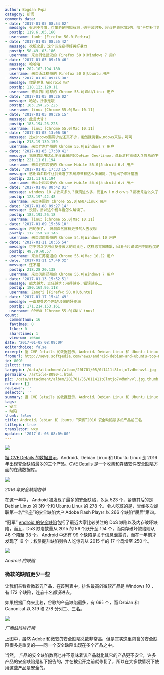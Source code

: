 ```yaml
---
author: Bogdan Popa
category: 新闻
comments_data:
- date: '2017-01-05 08:54:02'
  message: 有洞不可怕，可怕的是明知有洞，确不及时补，应该在表格加1列，叫“平均补丁时间”……
  postip: 119.6.105.160
  username: fanbt [Firefox 50.0|Fedora]
- date: '2017-01-05 08:55:42'
  message: 改版之后，这个网站变得好黄好暴力
  postip: 58.49.103.186
  username: 来自湖北武汉的 Firefox 50.0|Windows 7 用户
- date: '2017-01-05 09:10:46'
  message: 哈哈哈
  postip: 202.107.194.180
  username: 来自浙江杭州的 Firefox 50.0|Ubuntu 用户
- date: '2017-01-05 09:15:38'
  message: 你是在说 Android 吗?
  postip: 118.122.120.11
  username: 来自四川成都的 Chrome 55.0|GNU/Linux 用户
- date: '2017-01-05 09:26:02'
  message: 哈哈，好像是哦
  postip: 183.198.26.225
  username: linux [Chrome 55.0|Mac 10.11]
- date: '2017-01-05 09:26:15'
  message: 此言大赞！
  postip: 183.198.26.225
  username: linux [Chrome 55.0|Mac 10.11]
- date: '2017-01-05 13:06:36'
  message: 比windows漏洞少的还真不少，居然就挑着windows来讲，呵呵
  postip: 218.19.139.159
  username: 来自广东广州的 Chrome 55.0|Windows 7 用户
- date: '2017-01-05 17:30:41'
  message: 我就喜欢用这么多爆出漏洞的Debian Gnu/Linux，总比那种被植入了官马的不告诉你有漏洞的系统好一点点
  postip: 221.11.61.194
  username: 来自陕西西安的 Chrome Mobile 55.0|Android 6.0 用户
- date: '2017-01-05 17:33:15'
  message: 感谢自由软件让我知道了系统原来有这么多漏洞，并给出了修补措施
  postip: 221.11.61.194
  username: 来自陕西西安的 Chrome Mobile 55.0|Android 6.0 用户
- date: '2017-01-08 00:42:01'
  message: windows 10 才出来多久？就有这么多，而且ｗｉｎｄｏｗｓ７都出来这么久了，还有这么多漏洞．你能说它比linux或者安卓安全？
  postip: 128.197.42.48
  username: 来自美国的 Chrome 55.0|GNU/Linux 用户
- date: '2017-01-08 09:27:14'
  message: 没错，所以这个榜单看怎么解读了。
  postip: 183.198.26.18
  username: linux [Chrome 55.0|Mac 10.11]
- date: '2017-01-09 15:36:10'
  message: 用的多了， 漏洞自然就有更多的人去发现
  postip: 117.158.20.146
  username: 来自河南郑州的 Chrome 54.0|Windows 10 用户
- date: '2017-01-11 10:55:54'
  message: 可不可以少用点反差很大的对比色，这样感觉眼睛累，回复卡片试试用不同程度的灰色或者浅蓝色比较舒服。虽然出来的效果会很“性冷淡”。
  postip: 49.79.60.57
  username: 来自江苏南通的 Chrome 55.0|Mac 10.12 用户
- date: '2017-01-11 17:49:32'
  message: 还不错
  postip: 218.28.20.138
  username: 来自河南郑州的 Chrome 55.0|Windows 7 用户
- date: '2017-01-13 15:52:51'
  message: 能力越大，责任越大；用得越多，错误越多……
  postip: 180.168.95.118
  username: ZengYi [Firefox 50.0|Ubuntu]
- date: '2017-01-17 15:41:49'
  message: 一直觉得这个网站UI做的好差滴
  postip: 171.214.153.161
  username: 0PVVR [Chrome 55.0|GNU/Linux]
count:
  commentnum: 16
  favtimes: 0
  likes: 0
  sharetimes: 1
  viewnum: 10500
date: '2017-01-05 08:09:00'
editorchoice: false
excerpt: 据 CVE Details 的数据显示，Android、Debian Linux 和 Ubuntu Linux 是 2016 年出现安全缺陷最多的三个产品。
fromurl: http://news.softpedia.com/news/android-debian-and-ubuntu-top-most-vulnerable-products-chart-in-2016-511514.shtml
id: 8090
islctt: true
largepic: /data/attachment/album/201701/05/011411t8lmtjo7vdhnhvvl.jpg
permalink: /article-8090-1.html
pic: /data/attachment/album/201701/05/011411t8lmtjo7vdhnhvvl.jpg.thumb.jpg
related: []
reviewer: ''
selector: ''
summary: 据 CVE Details 的数据显示，Android、Debian Linux 和 Ubuntu Linux 是 2016 年出现安全缺陷最多的三个产品。
tags:
- 安全
- 缺陷
thumb: false
title: Android、Debian 和 Ubuntu “荣膺”2016 安全缺陷最多的产品前三名
titlepic: true
translator: wxy
updated: '2017-01-05 08:09:00'
---
```


![](/data/attachment/album/201701/05/011411t8lmtjo7vdhnhvvl.jpg)


[据 CVE Details 的数据显示](https://www.cvedetails.com/top-50-products.php?year=2016)，Android、Debian Linux 和 Ubuntu Linux 是 2016 年出现安全缺陷最多的三个产品。[CVE Details](https://www.cvedetails.com/) 是一个收集和存储软件安全缺陷方面的在线数据库。


![](/data/attachment/album/201701/05/003636gsnegppn5ntwesm5.jpg)


*2016 年安全缺陷榜单*


在这一年中， Android 被发现了最多的安全缺陷，多达 523 个，紧随其后的是 Debian Linux 的 319 个和 Ubuntu Linux 的 278 个。令人吃惊的是，曾经多次蝉联第一名“宝座”的安全缺陷大户 Adobe Flash Player 以 266 个缺陷“屈居”第四。


“冠军” [Android 的安全缺陷](https://www.cvedetails.com/product/19997/Google-Android.html?vendor_id=1224)包括了最近大家比较关注的 DoS 缺陷以及内存破坏缺陷，而且，DoS 缺陷数量从 2015 的 56 个跃升至 104 个，而内存破坏缺陷则从 46 个降至 38 个。 Android 中还有 99 个缺陷是关于信息泄露的，而在一年前才发现了 19 个；权限提升缺陷则令人吃惊的从 2015 年的 17 个剧增至 250 个。


![](/data/attachment/album/201701/05/005345j9wucjpc2aijiiu7.jpg)


*Android 的缺陷*


### 微软的缺陷更少一些


让我们来看看微软的产品，在该列表中，排名最高的微软产品是 Windows 10 ，有 172 个缺陷，连前十名都没进去。


如果根据厂商来比较，谷歌的产品缺陷最多，有 695 个，而 Debian 和 Canonical 以 319 和 278 分列二、三名。


![](/data/attachment/album/201701/05/010303dfvng2l62eyil884.jpg)


*厂商缺陷排行榜*


上图中，虽然 Adobe 和微软的安全缺陷总数非常高，但是其实这里包含的安全缺陷很多是重复的——同一个安全缺陷出现在多个产品之中。


当然， 产品的安全缺陷数高也并不意味着该产品就比其它的产品更不安全，许多产品的安全缺陷是私下报告的，并在被公开之前就修复了，所以在大多数情况下使用这些产品是安全的。